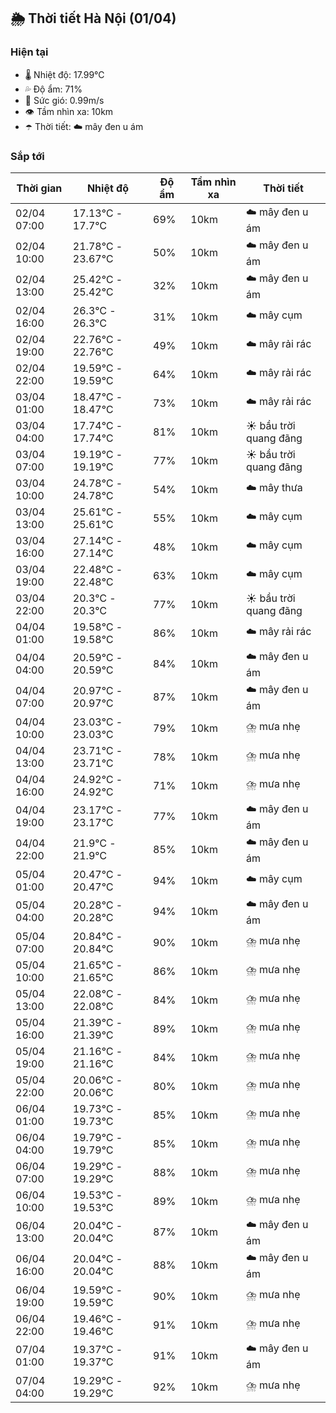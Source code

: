 ## 🌦️ Thời tiết Hà Nội (01/04)

### Hiện tại

- 🌡️ Nhiệt độ: 17.99℃
- 💦 Độ ẩm: 71%
- 💨 Sức gió: 0.99m/s
- 👁️ Tầm nhìn xa: 10km
- ☂️ Thời tiết: ☁️ mây đen u ám

### Sắp tới

| Thời gian | Nhiệt độ | Độ ẩm | Tầm nhìn xa | Thời tiết |
| --- | --- | --- | --- | --- |
| 02/04 07:00 | 17.13℃ - 17.7℃ | 69% | 10km | ☁️ mây đen u ám |
| 02/04 10:00 | 21.78℃ - 23.67℃ | 50% | 10km | ☁️ mây đen u ám |
| 02/04 13:00 | 25.42℃ - 25.42℃ | 32% | 10km | ☁️ mây đen u ám |
| 02/04 16:00 | 26.3℃ - 26.3℃ | 31% | 10km | ☁️ mây cụm |
| 02/04 19:00 | 22.76℃ - 22.76℃ | 49% | 10km | ☁️ mây rải rác |
| 02/04 22:00 | 19.59℃ - 19.59℃ | 64% | 10km | ☁️ mây rải rác |
| 03/04 01:00 | 18.47℃ - 18.47℃ | 73% | 10km | ☁️ mây rải rác |
| 03/04 04:00 | 17.74℃ - 17.74℃ | 81% | 10km | ☀️ bầu trời quang đãng |
| 03/04 07:00 | 19.19℃ - 19.19℃ | 77% | 10km | ☀️ bầu trời quang đãng |
| 03/04 10:00 | 24.78℃ - 24.78℃ | 54% | 10km | ☁️ mây thưa |
| 03/04 13:00 | 25.61℃ - 25.61℃ | 55% | 10km | ☁️ mây cụm |
| 03/04 16:00 | 27.14℃ - 27.14℃ | 48% | 10km | ☁️ mây cụm |
| 03/04 19:00 | 22.48℃ - 22.48℃ | 63% | 10km | ☁️ mây cụm |
| 03/04 22:00 | 20.3℃ - 20.3℃ | 77% | 10km | ☀️ bầu trời quang đãng |
| 04/04 01:00 | 19.58℃ - 19.58℃ | 86% | 10km | ☁️ mây rải rác |
| 04/04 04:00 | 20.59℃ - 20.59℃ | 84% | 10km | ☁️ mây đen u ám |
| 04/04 07:00 | 20.97℃ - 20.97℃ | 87% | 10km | ☁️ mây đen u ám |
| 04/04 10:00 | 23.03℃ - 23.03℃ | 79% | 10km | ⛈️ mưa nhẹ |
| 04/04 13:00 | 23.71℃ - 23.71℃ | 78% | 10km | ⛈️ mưa nhẹ |
| 04/04 16:00 | 24.92℃ - 24.92℃ | 71% | 10km | ⛈️ mưa nhẹ |
| 04/04 19:00 | 23.17℃ - 23.17℃ | 77% | 10km | ☁️ mây đen u ám |
| 04/04 22:00 | 21.9℃ - 21.9℃ | 85% | 10km | ☁️ mây đen u ám |
| 05/04 01:00 | 20.47℃ - 20.47℃ | 94% | 10km | ☁️ mây cụm |
| 05/04 04:00 | 20.28℃ - 20.28℃ | 94% | 10km | ☁️ mây đen u ám |
| 05/04 07:00 | 20.84℃ - 20.84℃ | 90% | 10km | ⛈️ mưa nhẹ |
| 05/04 10:00 | 21.65℃ - 21.65℃ | 86% | 10km | ⛈️ mưa nhẹ |
| 05/04 13:00 | 22.08℃ - 22.08℃ | 84% | 10km | ⛈️ mưa nhẹ |
| 05/04 16:00 | 21.39℃ - 21.39℃ | 89% | 10km | ⛈️ mưa nhẹ |
| 05/04 19:00 | 21.16℃ - 21.16℃ | 84% | 10km | ⛈️ mưa nhẹ |
| 05/04 22:00 | 20.06℃ - 20.06℃ | 80% | 10km | ⛈️ mưa nhẹ |
| 06/04 01:00 | 19.73℃ - 19.73℃ | 85% | 10km | ⛈️ mưa nhẹ |
| 06/04 04:00 | 19.79℃ - 19.79℃ | 85% | 10km | ⛈️ mưa nhẹ |
| 06/04 07:00 | 19.29℃ - 19.29℃ | 88% | 10km | ⛈️ mưa nhẹ |
| 06/04 10:00 | 19.53℃ - 19.53℃ | 89% | 10km | ⛈️ mưa nhẹ |
| 06/04 13:00 | 20.04℃ - 20.04℃ | 87% | 10km | ☁️ mây đen u ám |
| 06/04 16:00 | 20.04℃ - 20.04℃ | 88% | 10km | ☁️ mây đen u ám |
| 06/04 19:00 | 19.59℃ - 19.59℃ | 90% | 10km | ⛈️ mưa nhẹ |
| 06/04 22:00 | 19.46℃ - 19.46℃ | 91% | 10km | ⛈️ mưa nhẹ |
| 07/04 01:00 | 19.37℃ - 19.37℃ | 91% | 10km | ☁️ mây đen u ám |
| 07/04 04:00 | 19.29℃ - 19.29℃ | 92% | 10km | ⛈️ mưa nhẹ |
